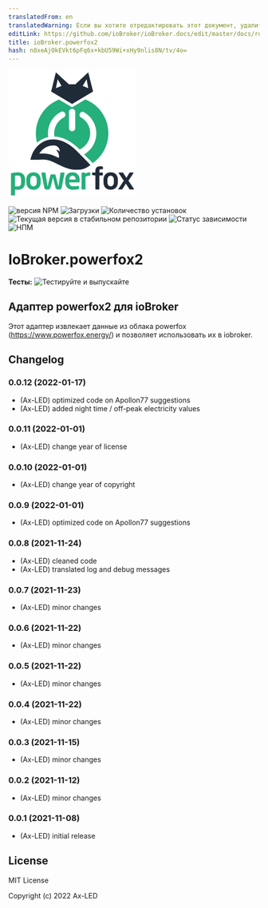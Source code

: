 ```yaml
---
translatedFrom: en
translatedWarning: Если вы хотите отредактировать этот документ, удалите поле «translatedFrom», в противном случае этот документ будет снова автоматически переведен
editLink: https://github.com/ioBroker/ioBroker.docs/edit/master/docs/ru/adapterref/iobroker.powerfox2/README.md
title: ioBroker.powerfox2
hash: n8xeAjOkEVkt6pFq6x+kbU59Wi+xHy9nlis8N/tv/4o=
---
```

![Логотип](../../../en/adapterref/iobroker.powerfox2/admin/powerfox2.png)

![версия NPM](https://img.shields.io/npm/v/iobroker.powerfox2.svg)
![Загрузки](https://img.shields.io/npm/dm/iobroker.powerfox2.svg)
![Количество установок](https://iobroker.live/badges/powerfox2-installed.svg)
![Текущая версия в стабильном репозитории](https://iobroker.live/badges/powerfox2-stable.svg)
![Статус зависимости](https://img.shields.io/david/ax-led/iobroker.powerfox2.svg)
![НПМ](https://nodei.co/npm/iobroker.powerfox2.png?downloads=true)

# IoBroker.powerfox2
**Тесты:** ![Тестируйте и выпускайте](https://github.com/ax-led/ioBroker.powerfox2/workflows/Test%20and%20Release/badge.svg)

## Адаптер powerfox2 для ioBroker
Этот адаптер извлекает данные из облака powerfox (https://www.powerfox.energy/) и позволяет использовать их в iobroker.

## Changelog
<!--
	Placeholder for the next version (at the beginning of the line):
	### **WORK IN PROGRESS**
-->
### 0.0.12 (2022-01-17)
-   (Ax-LED) optimized code on Apollon77 suggestions
-   (Ax-LED) added night time / off-peak electricity values

### 0.0.11 (2022-01-01)
-	(Ax-LED) change year of license

### 0.0.10 (2022-01-01)
-	(Ax-LED) change year of copyright

### 0.0.9 (2022-01-01)
-	(Ax-LED) optimized code on Apollon77 suggestions

### 0.0.8 (2021-11-24)
-   (Ax-LED) cleaned code
-   (Ax-LED) translated log and debug messages

### 0.0.7 (2021-11-23)
* (Ax-LED) minor changes

### 0.0.6 (2021-11-22)
* (Ax-LED) minor changes

### 0.0.5 (2021-11-22)
* (Ax-LED) minor changes

### 0.0.4 (2021-11-22)
* (Ax-LED) minor changes

### 0.0.3 (2021-11-15)
* (Ax-LED) minor changes

### 0.0.2 (2021-11-12)
* (Ax-LED) minor changes

### 0.0.1 (2021-11-08)
* (Ax-LED) initial release

## License
MIT License

Copyright (c) 2022 Ax-LED
